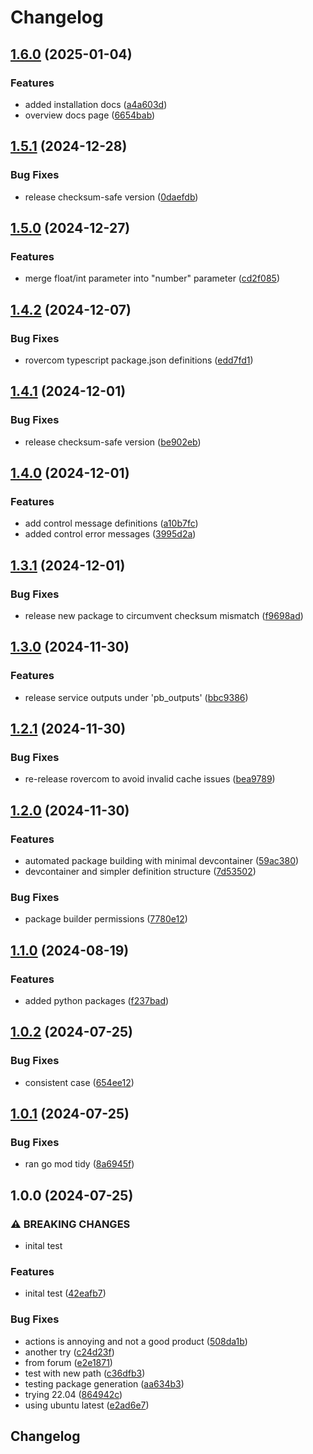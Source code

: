 # Changelog

## [1.6.0](https://github.com/VU-ASE/rovercom/compare/v1.5.1...v1.6.0) (2025-01-04)


### Features

* added installation docs ([a4a603d](https://github.com/VU-ASE/rovercom/commit/a4a603d53b93fb4919f666238ce0f4e9e7f7af60))
* overview docs page ([6654bab](https://github.com/VU-ASE/rovercom/commit/6654babb6882cce87c96497f06a290187b1e4be9))

## [1.5.1](https://github.com/VU-ASE/rovercom/compare/v1.5.0...v1.5.1) (2024-12-28)


### Bug Fixes

* release checksum-safe version ([0daefdb](https://github.com/VU-ASE/rovercom/commit/0daefdbad487b220f8e3c6e48110d3a3599b3c17))

## [1.5.0](https://github.com/VU-ASE/rovercom/compare/v1.4.2...v1.5.0) (2024-12-27)


### Features

* merge float/int parameter into "number" parameter ([cd2f085](https://github.com/VU-ASE/rovercom/commit/cd2f0851d7cb2ee7d48099a5a5c1bc7888b26975))

## [1.4.2](https://github.com/VU-ASE/rovercom/compare/v1.4.1...v1.4.2) (2024-12-07)


### Bug Fixes

* rovercom typescript package.json definitions ([edd7fd1](https://github.com/VU-ASE/rovercom/commit/edd7fd16ba8a1ec2bf38fa0a94d30a19b79d5557))

## [1.4.1](https://github.com/VU-ASE/rovercom/compare/v1.4.0...v1.4.1) (2024-12-01)


### Bug Fixes

* release checksum-safe version ([be902eb](https://github.com/VU-ASE/rovercom/commit/be902eb69dac68793b628021019b4f3e9edf587c))

## [1.4.0](https://github.com/VU-ASE/rovercom/compare/v1.3.1...v1.4.0) (2024-12-01)


### Features

* add control message definitions ([a10b7fc](https://github.com/VU-ASE/rovercom/commit/a10b7fc882e62ec003e0e0a4b2b1ae4fb4a2d4b8))
* added control error messages ([3995d2a](https://github.com/VU-ASE/rovercom/commit/3995d2a10142c181760bc1b36963ea53065647ef))

## [1.3.1](https://github.com/VU-ASE/rovercom/compare/v1.3.0...v1.3.1) (2024-12-01)


### Bug Fixes

* release new package to circumvent checksum mismatch ([f9698ad](https://github.com/VU-ASE/rovercom/commit/f9698adab01c4bd58107855a97e9e3b8d574f409))

## [1.3.0](https://github.com/VU-ASE/rovercom/compare/v1.2.1...v1.3.0) (2024-11-30)


### Features

* release service outputs under 'pb_outputs' ([bbc9386](https://github.com/VU-ASE/rovercom/commit/bbc9386d5ea5af2fb3009e6b7b5697e2274a8a76))

## [1.2.1](https://github.com/VU-ASE/rovercom/compare/v1.2.0...v1.2.1) (2024-11-30)


### Bug Fixes

* re-release rovercom to avoid invalid cache issues ([bea9789](https://github.com/VU-ASE/rovercom/commit/bea9789dabd7052c6c5fb66291f715f30d7fdd1a))

## [1.2.0](https://github.com/VU-ASE/rovercom/compare/v1.1.0...v1.2.0) (2024-11-30)


### Features

* automated package building with minimal devcontainer ([59ac380](https://github.com/VU-ASE/rovercom/commit/59ac380de51e38b7212ec39a27f81097c303e7dc))
* devcontainer and simpler definition structure ([7d53502](https://github.com/VU-ASE/rovercom/commit/7d53502a402bf8ec96c0ad63675d0a3ff4f3252d))


### Bug Fixes

* package builder permissions ([7780e12](https://github.com/VU-ASE/rovercom/commit/7780e1279933da9af7e7c81b657b23cd76639318))

## [1.1.0](https://github.com/VU-ASE/rovercom/compare/v1.0.2...v1.1.0) (2024-08-19)


### Features

* added python packages ([f237bad](https://github.com/VU-ASE/rovercom/commit/f237bad21f272d03a9113e9b623f8e3d2e942cce))

## [1.0.2](https://github.com/VU-ASE/rovercom/compare/v1.0.1...v1.0.2) (2024-07-25)


### Bug Fixes

* consistent case ([654ee12](https://github.com/VU-ASE/rovercom/commit/654ee12ca4580e53b1d5da17375b541a77528942))

## [1.0.1](https://github.com/VU-ASE/rovercom/compare/v1.0.0...v1.0.1) (2024-07-25)


### Bug Fixes

* ran go mod tidy ([8a6945f](https://github.com/VU-ASE/rovercom/commit/8a6945f8f79851239f12c483648b86672222cfc1))

## 1.0.0 (2024-07-25)


### ⚠ BREAKING CHANGES

* inital test

### Features

* inital test ([42eafb7](https://github.com/VU-ASE/rovercom/commit/42eafb7b04aa6aefb39fec14fffa2717e1ab775a))


### Bug Fixes

* actions is annoying and not a good product ([508da1b](https://github.com/VU-ASE/rovercom/commit/508da1b4eeefe5a1f239a220e5fbec6363120ffd))
* another try ([c24d23f](https://github.com/VU-ASE/rovercom/commit/c24d23f6c433d99dc79f7dfffbf26a62e09c2379))
* from forum ([e2e1871](https://github.com/VU-ASE/rovercom/commit/e2e1871ed4411d59ed778df761d3da54af1c08f7))
* test with new path ([c36dfb3](https://github.com/VU-ASE/rovercom/commit/c36dfb336a6a1df5c46d8b4553a825e40d8474df))
* testing package generation ([aa634b3](https://github.com/VU-ASE/rovercom/commit/aa634b390c2593830a1fe43fb68b027cab9717f0))
* trying 22.04 ([864942c](https://github.com/VU-ASE/rovercom/commit/864942cdfdd5a5a2a670720310e8362bedcf234f))
* using ubuntu latest ([e2ad6e7](https://github.com/VU-ASE/rovercom/commit/e2ad6e733960fd6e03182500855a025f6fb091fa))

## Changelog

